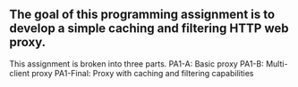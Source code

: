 ## The goal of this programming assignment is to develop a simple caching and filtering HTTP web proxy.

This assignment is broken into three parts.
  PA1-A: Basic proxy
  PA1-B: Multi-client proxy
  PA1-Final: Proxy with caching and filtering capabilities

